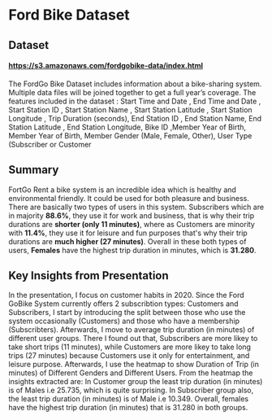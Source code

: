 # Ford Bike Dataset

## Dataset
#### https://s3.amazonaws.com/fordgobike-data/index.html
The FordGo Bike Dataset includes information about a bike-sharing system. Multiple data files will be joined together to get a full year’s coverage. The features included in the dataset : Start Time and Date , End Time and Date , Start Station ID , Start Station Name , Start Station Latitude , Start Station Longitude , Trip Duration (seconds), End Station ID , End Station Name, End Station Latitude , End Station Longitude, Bike ID ,Member Year of Birth, Member Year of Birth, Member Gender (Male, Female, Other), User Type (Subscriber or Customer

## Summary
FortGo Rent a bike system is an incredible idea which is healthy and environmental friendly. It could be used for both pleasure and business. There are basically two types of users in this system. Subscribers which are in majority **88.6%**, they use it for work and business, that is why their trip durations are **shorter (only 11 minutes)**, where as Customers are minority with **11.4%**, they use it for leisure and fun purposes that's why their trip durations are **much higher (27 minutes)**. Overall in these both types of users, **Females** have the highest trip duration in minutes, which is **31.280**.

## Key Insights from Presentation
In the presentation, I focus on customer habits in 2020. Since the Ford GoBike System currently offers 2 subscribtion types: Customers and Subscribers, I start by introducing the split between those who use the system occasionally (Customers) and those who have a membership (Subscribters). Afterwards, I move to average trip duration (in minutes) of different user groups. There I found out that, Subscribers are more likey to take short trips (11 minutes), while Customers are more likey to take long trips (27 minutes) because Customers use it only for entertainment, and leisure purpose. Afterwards, I use the heatmap to show Duration of Trip (in minutes) of Different Genders and Different Users. From the heatmap the insights extracted are: In Customer group the least trip duration (in minutes) is of Males i.e 25.735, which is quite surprising. In Subscriber group also, the least trip duration (in minutes) is of Male i.e 10.349. Overall, females have the highest trip duration (in minutes) that is 31.280 in both groups.
